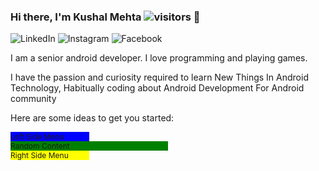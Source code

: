 ### Hi there, I'm Kushal Mehta ![visitors](https://visitor-badge.glitch.me/badge?page_id=KushalMehta1995.visitor-badge) 👋
![LinkedIn](https://img.shields.io/badge/LinkedIn-0077B5?style=for-the-badge&logo=linkedin&logoColor=white)
![Instagram](https://img.shields.io/badge/Instagram-E4405F?style=for-the-badge&logo=instagram&logoColor=white)
![Facebook](https://img.shields.io/badge/Facebook-1877F2?style=for-the-badge&logo=facebook&logoColor=white)

I am a senior android developer. I love programming and playing games.

I have the passion and curiosity required to learn New Things In Android Technology, Habitually coding about Android Development For Android community

Here are some ideas to get you started:

<div id="container" style="height: 100%; width:100%; font-size: 0; display: inline-block; *display: inline; zoom: 1; vertical-align: top; font-size: 12px;">
    <div id="left" style="width: 25%; background: blue;">Left Side Menu</div>
    <div id="middle" style="width: 50%; background: green;">Random Content</div>
    <div id="right" style="width: 25%; background: yellow;">Right Side Menu</div>
</div>

- 🔭 I’m currently working on ...
- 🌱 I’m currently learning ...
- 👯 I’m looking to collaborate on ...
- 🤔 I’m looking for help with ...
- 💬 Ask me about ...
- 📫 How to reach me: ...
- 😄 Pronouns: ...
- ⚡ Fun fact: ...

<img height="180em" src="https://github-readme-stats.vercel.app/api?username=KushalMehta1995&show_icons=true&hide_border=true&&count_private=true&include_all_commits=true" />

![Top Langs](https://github-readme-stats.vercel.app/api/top-langs/?username=KushalMehta1995)
